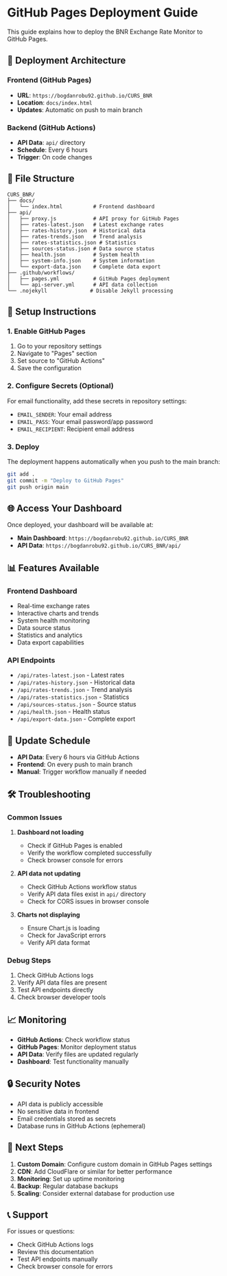 # GitHub Pages Deployment Guide

This guide explains how to deploy the BNR Exchange Rate Monitor to GitHub Pages.

## 🚀 **Deployment Architecture**

### **Frontend (GitHub Pages)**
- **URL**: `https://bogdanrobu92.github.io/CURS_BNR`
- **Location**: `docs/index.html`
- **Updates**: Automatic on push to main branch

### **Backend (GitHub Actions)**
- **API Data**: `api/` directory
- **Schedule**: Every 6 hours
- **Trigger**: On code changes

## 📁 **File Structure**

```
CURS_BNR/
├── docs/
│   └── index.html          # Frontend dashboard
├── api/
│   ├── proxy.js            # API proxy for GitHub Pages
│   ├── rates-latest.json   # Latest exchange rates
│   ├── rates-history.json  # Historical data
│   ├── rates-trends.json   # Trend analysis
│   ├── rates-statistics.json # Statistics
│   ├── sources-status.json # Data source status
│   ├── health.json         # System health
│   ├── system-info.json    # System information
│   └── export-data.json    # Complete data export
├── .github/workflows/
│   ├── pages.yml           # GitHub Pages deployment
│   └── api-server.yml      # API data collection
└── .nojekyll              # Disable Jekyll processing
```

## 🔧 **Setup Instructions**

### **1. Enable GitHub Pages**

1. Go to your repository settings
2. Navigate to "Pages" section
3. Set source to "GitHub Actions"
4. Save the configuration

### **2. Configure Secrets (Optional)**

For email functionality, add these secrets in repository settings:

- `EMAIL_SENDER`: Your email address
- `EMAIL_PASS`: Your email password/app password
- `EMAIL_RECIPIENT`: Recipient email address

### **3. Deploy**

The deployment happens automatically when you push to the main branch:

```bash
git add .
git commit -m "Deploy to GitHub Pages"
git push origin main
```

## 🌐 **Access Your Dashboard**

Once deployed, your dashboard will be available at:

- **Main Dashboard**: `https://bogdanrobu92.github.io/CURS_BNR`
- **API Data**: `https://bogdanrobu92.github.io/CURS_BNR/api/`

## 📊 **Features Available**

### **Frontend Dashboard**
- Real-time exchange rates
- Interactive charts and trends
- System health monitoring
- Data source status
- Statistics and analytics
- Data export capabilities

### **API Endpoints**
- `/api/rates-latest.json` - Latest rates
- `/api/rates-history.json` - Historical data
- `/api/rates-trends.json` - Trend analysis
- `/api/rates-statistics.json` - Statistics
- `/api/sources-status.json` - Source status
- `/api/health.json` - Health status
- `/api/export-data.json` - Complete export

## 🔄 **Update Schedule**

- **API Data**: Every 6 hours via GitHub Actions
- **Frontend**: On every push to main branch
- **Manual**: Trigger workflow manually if needed

## 🛠️ **Troubleshooting**

### **Common Issues**

1. **Dashboard not loading**
   - Check if GitHub Pages is enabled
   - Verify the workflow completed successfully
   - Check browser console for errors

2. **API data not updating**
   - Check GitHub Actions workflow status
   - Verify API data files exist in `api/` directory
   - Check for CORS issues in browser console

3. **Charts not displaying**
   - Ensure Chart.js is loading
   - Check for JavaScript errors
   - Verify API data format

### **Debug Steps**

1. Check GitHub Actions logs
2. Verify API data files are present
3. Test API endpoints directly
4. Check browser developer tools

## 📈 **Monitoring**

- **GitHub Actions**: Check workflow status
- **GitHub Pages**: Monitor deployment status
- **API Data**: Verify files are updated regularly
- **Dashboard**: Test functionality manually

## 🔒 **Security Notes**

- API data is publicly accessible
- No sensitive data in frontend
- Email credentials stored as secrets
- Database runs in GitHub Actions (ephemeral)

## 🎯 **Next Steps**

1. **Custom Domain**: Configure custom domain in GitHub Pages settings
2. **CDN**: Add CloudFlare or similar for better performance
3. **Monitoring**: Set up uptime monitoring
4. **Backup**: Regular database backups
5. **Scaling**: Consider external database for production use

## 📞 **Support**

For issues or questions:
- Check GitHub Actions logs
- Review this documentation
- Test API endpoints manually
- Check browser console for errors
